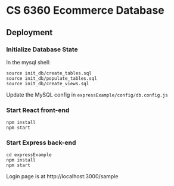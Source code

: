 # CS 6360 Ecommerce Database
## Deployment

### Initialize Database State
In the mysql shell:
```
source init_db/create_tables.sql
source init_db/populate_tables.sql
source init_db/create_views.sql
```

Update the MySQL config in `expressExample/config/db.config.js`

### Start React front-end
```
npm install
npm start
```

### Start Express back-end
```
cd expressExample
npm install
npm start
```

Login page is at http://localhost:3000/sample